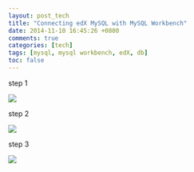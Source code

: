 ```yaml
---
layout: post_tech
title: "Connecting edX MySQL with MySQL Workbench"
date: 2014-11-10 16:45:26 +0800
comments: true
categories: [tech]
tags: [mysql, mysql workbench, edX, db]
toc: false
---
```


step 1

<img src="https://s-media-cache-ak0.pinimg.com/736x/e4/9c/98/e49c98586c301ab07a8e1d6cf9f78fb2.jpg" />


step 2

<img src="https://s-media-cache-ak0.pinimg.com/736x/fa/97/bb/fa97bb4549efb51b5ebba8cfb891b251.jpg" />

step 3

<img src="https://s-media-cache-ak0.pinimg.com/736x/e9/52/b7/e952b744f9f54945b83acf4e8886cf45.jpg" />

